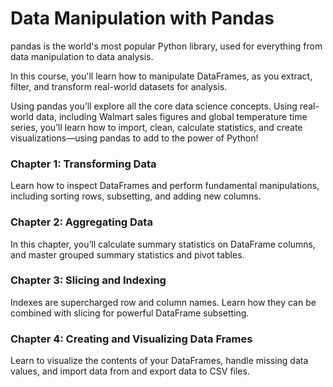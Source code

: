 # Data Manipulation with Pandas

pandas is the world's most popular Python library, used for everything from data manipulation to data analysis. 

In this course, you'll learn how to manipulate DataFrames, as you extract, filter, and transform real-world datasets for analysis.

Using pandas you’ll explore all the core data science concepts.
Using real-world data, including Walmart sales figures and global temperature time series, you’ll learn how to import, clean, calculate statistics, and create visualizations—using pandas to add to the power of Python!

### Chapter 1: Transforming Data
Learn how to inspect DataFrames and perform fundamental manipulations, including sorting rows, subsetting, and adding new columns.

### Chapter 2: Aggregating Data
In this chapter, you’ll calculate summary statistics on DataFrame columns, and master grouped summary statistics and pivot tables.

### Chapter 3: Slicing and Indexing
Indexes are supercharged row and column names. Learn how they can be combined with slicing for powerful DataFrame subsetting.

### Chapter 4: Creating and Visualizing Data Frames
Learn to visualize the contents of your DataFrames, handle missing data values, and import data from and export data to CSV files.
